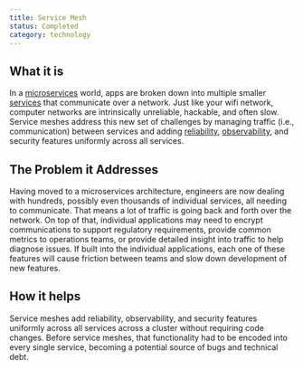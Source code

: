 ```yaml
---
title: Service Mesh
status: Completed
category: technology
---
```


## What it is
In a [microservices](https://github.com/cncf/glossary/blob/main/definitions/microservices.md) world, apps are broken down into multiple smaller [services](https://github.com/cncf/glossary/blob/main/definitions/service.md) that communicate over a network. Just like your wifi network, computer networks are intrinsically unreliable, hackable, and often slow. Service meshes address this new set of challenges by managing traffic (i.e., communication) between services and adding [reliability](https://github.com/cncf/glossary/blob/main/definitions/reliability.md), [observability](https://github.com/cncf/glossary/blob/main/definitions/observability.md), and security features uniformly across all services.

## The Problem it Addresses
Having moved to a microservices architecture, engineers are now dealing with hundreds, possibly even thousands of individual services, all needing to communicate. That means a lot of traffic is going back and forth over the network. On top of that, individual applications may need to encrypt communications to support regulatory requirements, provide common metrics to operations teams, or provide detailed insight into traffic to help diagnose issues. If built into the individual applications, each one of these features will cause friction between teams and slow down development of new features.

## How it helps
Service meshes add reliability, observability, and security features uniformly across all services across a cluster without requiring code changes. Before service meshes, that functionality had to be encoded into every single service, becoming a potential source of bugs and technical debt.
